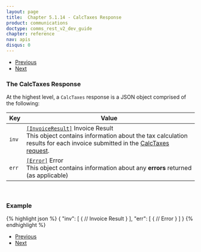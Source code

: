 ```yaml
---
layout: page
title:  Chapter 5.1.14 - CalcTaxes Response
product: communications
doctype: comms_rest_v2_dev_guide
chapter: reference
nav: apis
disqus: 0
---
```


<ul class="pager">
  <li class="previous"><a href="/communications/dev-guide_rest_v2/reference/key-value-pair/"><i class="glyphicon glyphicon-chevron-left"></i>Previous</a></li>
  <li class="next"><a href="/communications/dev-guide_rest_v2/reference/invoice-result/">Next<i class="glyphicon glyphicon-chevron-right"></i></a></li>
</ul>

<h3>The CalcTaxes Response</h3>

At the highest level, a <code>CalcTaxes</code> response is a JSON object comprised of the following:

<div class="mobile-table">
  <table class="styled-table">
    <thead>
      <tr>
        <th>Key</th>
        <th>Value</th>
      </tr>
    </thead>
    <tbody>
      <tr>
        <td><code>inv</code></td>
        <td><a class="dev-guide-link" href="/communications/dev-guide_rest_v2/reference/invoice-result/"><code>[InvoiceResult]</code></a> Invoice Result
        <br>
        This object contains information about the tax calculation results for each invoice submitted in the <a class="dev-guide-link" href="/communications/dev-guide_rest_v2/reference/calc-taxes-request/">CalcTaxes request</a>.
        </td>
      </tr>
      <tr>
        <td><code>err</code></td>
        <td><a class="dev-guide-link" href="/communications/dev-guide_rest_v2/reference/error-response/"><code>[Error]</code></a> Error
        <br>
        This object contains information about any <b>errors</b> returned (as applicable)
        </td>
      </tr>
    </tbody>
  </table>
</div>
<br>

<h3>Example</h3>

{% highlight json %}
{
  "inv": [
    {
      // Invoice Result
    }
  ],
  "err": [
    {
      // Error
    }
  ]
}
{% endhighlight %}

<ul class="pager">
  <li class="previous"><a href="/communications/dev-guide_rest_v2/reference/key-value-pair/"><i class="glyphicon glyphicon-chevron-left"></i>Previous</a></li>
  <li class="next"><a href="/communications/dev-guide_rest_v2/reference/invoice-result/">Next<i class="glyphicon glyphicon-chevron-right"></i></a></li>
</ul>

